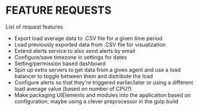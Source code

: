 # FEATURE REQUESTS

List of request features

- Export load average data to .CSV file for a given time period
- Load previously exported data from .CSV file for visualization
- Extend alerts service to also send alerts by email
- Configure/save timezone in settings for dates
- Setting/permission based dashboard
- Spin up extra servers to get data from a given agent and use a load balancer to toggle between them and distribute the load
- Configure alerts so that they're triggered earlier/later or using a different load average value (based on number of CPU?)
- Make packaging UIElements and modules into the application based on configuration, maybe using a clever preprocessor in the gulp build